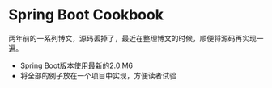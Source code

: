 # Spring Boot Cookbook
两年前的一系列博文，源码丢掉了，最近在整理博文的时候，顺便将源码再实现一遍。
 - Spring Boot版本使用最新的2.0.M6
 - 将全部的例子放在一个项目中实现，方便读者试验

